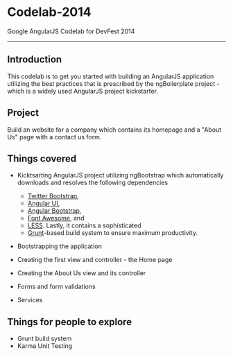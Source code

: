 Codelab-2014
===========

Google AngularJS Codelab for DevFest 2014
***

## Introduction

This codelab is to get you started with building an AngularJS application utilizing the best practices that is prescribed by the
ngBoilerplate project - which is a widely used AngularJS project kickstarter.

## Project
Build an website for a company which contains its homepage and a "About Us" page with a contact us form.

## Things covered
- Kicktsarting AngularJS project utilizing ngBootstrap which automatically downloads and resolves the following dependencies
    -  [Twitter Bootstrap](http://getbootstrap.com),
    -  [Angular UI](http://angular-ui.github.io),
    -  [Angular Bootstrap](http://angular-ui.github.io/bootstrap),
    -  [Font Awesome](http://fortawesome.github.com/Font-Awesome), and
    -  [LESS](http://lesscss.org). Lastly, it contains a sophisticated
    -  [Grunt](http://gruntjs.org)-based build system to ensure maximum productivity.

- Bootstrapping the application
- Creating the first view and controller - the Home page
- Creating the About Us view and its controller
- Forms and form validations
- Services

## Things for people to explore
- Grunt build system
- Karma Unit Testing
